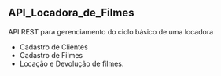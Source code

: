## API_Locadora_de_Filmes
API REST para gerenciamento do ciclo básico de uma locadora
- Cadastro de Clientes 
- Cadastro de Filmes 
- Locação e Devolução de filmes.
